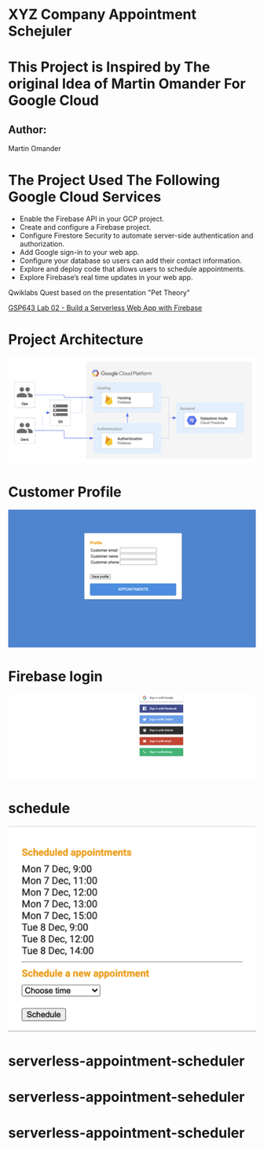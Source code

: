 # XYZ Company Appointment Schejuler

# This Project is Inspired by The original Idea of Martin Omander For Google Cloud
## Author: 
Martin Omander


# The Project Used The Following Google Cloud Services

* Enable the Firebase API in your GCP project.
* Create and configure a Firebase project.
* Configure Firestore Security to automate server-side authentication and authorization.
* Add Google sign-in to your web app.
* Configure your database so users can add their contact information.
* Explore and deploy code that allows users to schedule appointments.
* Explore Firebase’s real time updates in your web app. 

Qwiklabs Quest based on the presentation "Pet Theory"

[GSP643 Lab 02 - Build a Serverless Web App with Firebase](https://google.qwiklabs.com/catalog_lab/2166)

# Project Architecture

![Architecture](images/Archtacture.png "xyz")

# Customer Profile
![Customer Profile](images/Customerprofile.png "xyz")

# Firebase login
![Firebase login](images/Firebaselogin.png "xyz")

# schedule 
![schedule ](images/scheduled.png "xyz")
# serverless-appointment-scheduler
# serverless-appointment-seheduler
# serverless-appointment-scheduler
